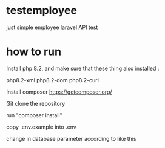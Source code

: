 # testemployee
just simple employee laravel API test

# how to run
Install php 8.2, and make sure that these thing also installed : 

php8.2-xml php8.2-dom php8.2-curl

Install composer https://getcomposer.org/

Git clone the repository

run "composer install" 

copy .env.example into .env

change in database parameter according to like this
